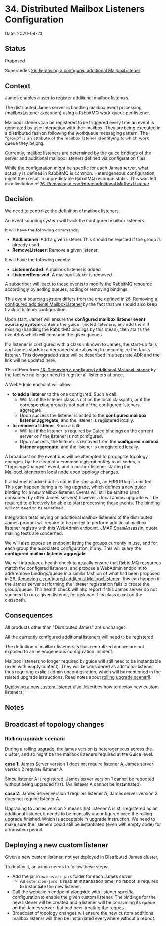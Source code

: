 # 34. Distributed Mailbox Listeners Configuration

Date: 2020-04-23

## Status

Proposed

Supercedes [26. Removing a configured additional MailboxListener](0026-removing-configured-additional-mailboxListeners.md)

## Context

James enables a user to register additional mailbox listeners.

The distributed James server is handling mailbox event processing (mailboxListener execution) using a RabbitMQ work-queue
per listener.

Mailbox listeners can be registered to be triggered every time an event is generated by user interaction with their 
mailbox. They are being executed in a distributed fashion following the workqueue messaging pattern. The "group" is an 
attribute of the mailbox listener identifying to which work queue they belong.

Currently, mailbox listeners are determined by the guice bindings of the server and additional mailbox listeners defined
via configuration files.

While the configuration might be specific for each James server, what actually is defined in RabbitMQ is common. 
Heterogeneous configuration might then result in unpredictable RabbitMQ resource status. This was left as a limitation
of [26. Removing a configured additional MailboxListener](0026-removing-configured-additional-mailboxListeners.md).

## Decision

We need to centralize the definition of mailbox listeners.

An event sourcing system will track the configured mailbox listeners.

It will have the following commands:

 - **AddListener**: Add a given listener. This should be rejected if the group is already used.
 - **RemoveListener**: Remove a given listener.

It will have the following events:

 - **ListenerAdded**: A mailbox listener is added
 - **ListenerRemoved**: A mailbox listener is removed

A subscriber will react to these events to modify the RabbitMQ resource accordingly by adding queues, adding or removing
bindings.

This event sourcing system differs from the one defined in
[26. Removing a configured additional MailboxListener](0026-removing-configured-additional-mailboxListeners.md) by the
fact that we should also keep track of listener configuration.

Upon start, James will ensure the **configured mailbox listener event sourcing system** contains the guice injected 
listeners, and add them if missing (handling the RabbitMQ bindings by this mean), then starts the eventBus which will
consume the given queues.

If a listener is configured with a class unknown to James, the start-up fails and James starts in a degraded state 
allowing to unconfigure the faulty listener. This downgraded state will be described in a separate ADR and the link will
be updated here.

This differs from [26. Removing a configured additional MailboxListener](0026-removing-configured-additional-mailboxListeners.md)
by the fact we no longer need to register all listeners at once.

A WebAdmin endpoint will allow:

 - **to add a listener** to the one configured. Such a call:
    - Will fail if the listener class is not on the local classpath, or if the corresponding group is not part of the
     configured listeners aggregate.
    - Upon success the listener is added to the **configured mailbox listener aggregate**, and the listener is 
    registered locally.
 - **to remove a listener**. Such a call:
    - Will fail if the listener is required by Guice bindings on the current server or if the listener is not configured.
    - Upon success, the listener is removed from the **configured mailbox listener aggregate**, and the listener is 
    unregistered locally.
    
A broadcast on the event bus will be attempted to propagate topology changes, by the mean of a common registrationKey 
to all nodes, a "TopologyChanged" event, and a mailbox listener starting the MailboxListeners on local node upon
topology changes.
 
If a listener is added but is not in the classpath, an ERROR log is emitted. This can happen during a rolling upgrade,
which defines a new guice binding for a new mailbox listener. Events will still be emitted (and consumed by other James
servers) however a local James upgrade will be required to effectively be able to start processing these events. The 
binding will not need to be redefined.

Integration tests relying on additional mailbox listeners of the distributed James product will require to be ported to 
perform additional mailbox listener registry with this WebAdmin endpoint. JMAP SpamAssassin, quota mailing tests are 
concerned.

We will also expose an endpoint listing the groups currently in use, and for each group the associated configuration, if 
any. This will query the **configured mailbox listener aggregate**.

We will introduce a health check to actually ensure that RabbitMQ resources match the configured listeners, and propose
a WebAdmin endpoint to add/remove bindings/queue in a similar fashion of what had been proposed in 
[26. Removing a configured additional MailboxListener](0026-removing-configured-additional-mailboxListeners.md). This 
can happen if the James server performing the listener registration fails to create the group/queue. This health check 
will also report if this James server do not succeed to run a given listener, for instance if its class is not on the 
classpath.

## Consequences

All products other than "Distributed James" are unchanged.

All the currently configured additional listeners will need to be registered.

The definition of mailbox listeners is thus centralized and we are not exposed to an heterogeneous configuration 
incident.

Mailbox listeners no longer required by guice will still need to be instantiable (even with empty content). They will 
be considered as additional listener thus requiring explicit admin unconfiguration, which will be mentioned in the 
related upgrade instructions. Read notes about [rolling upgrade scenarii](#rolling-upgrade-scenari).

[Deploying a new custom listener](#deploying-a-new-custom-listener) also describes how to deploy new custom listeners.

## Notes

## Broadcast of topology changes

### Rolling upgrade scenarii

During a rolling upgrade, the james version is heterogeneous across the cluster, and so might be the mailbox listeners
required at the Guice level.

**case 1**: James Server version 1 does not require listener A, James server version 2 requires listener A.

Since listener A is registered, James server version 1 cannot be rebooted without being upgraded first. (As listener A 
cannot be instantiated)

**case 2**: James Server version 1 requires listener A, James server version 2 does not require listener A.

Upgrading to James version 2 means that listener A is still registered as an additional listener, it needs to be 
manually unconfigured once the rolling upgrade finished. Which is acceptable in upgrade instruction. We need to make 
sure the listeners could still be instantiated (even with empty code) for a transition period.

## Deploying a new custom listener

Given a new custom listener, not yet deployed in Distributed James cluster,

To deploy it, an admin needs to follow these steps:

 - Add the jar in `extension-jars` folder for each James server
     - As `extension-jars` is read at instantiation time, no reboot is required to instantiate the new listener.
 - Call the webadmin endpoint alongside with listener specific configuration to enable the given custom listener. 
The bindings for the new listener will be created and a listener will be consuming its queue on the James server that 
had been treating the request.
 - Broadcast of topology changes will ensure the new custom additional mailbox listener will then be instantiated 
everywhere without a reboot.
